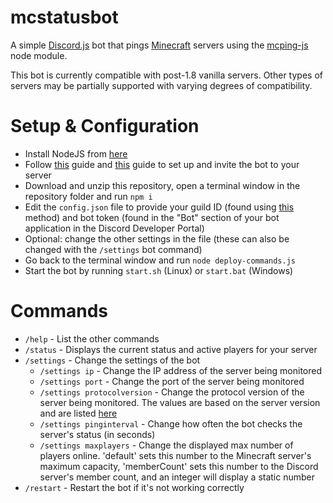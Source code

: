 # mcstatusbot
A simple [Discord.js](https://www.npmjs.com/package/discord.js) bot that pings [Minecraft](https://minecraft.gamepedia.com) servers using the [mcping-js](https://www.npmjs.com/package/mcping-js) node module.

This bot is currently compatible with post-1.8 vanilla servers. Other types of servers may be partially supported with varying degrees of compatibility.

# Setup & Configuration
- Install NodeJS from [here](https://nodejs.org/en/download/)
- Follow [this](https://discordjs.guide/preparations/setting-up-a-bot-application.html) guide and [this](https://discordjs.guide/preparations/adding-your-bot-to-servers.html) guide to set up and invite the bot to your server
- Download and unzip this repository, open a terminal window in the repository folder and run `npm i`
- Edit the `config.json` file to provide your guild ID (found using [this](https://support.discord.com/hc/en-us/articles/206346498-Where-can-I-find-my-User-Server-Message-ID-) method) and bot token (found in the "Bot" section of your bot application in the Discord Developer Portal)
- Optional: change the other settings in the file (these can also be changed with the `/settings` bot command)
- Go back to the terminal window and run `node deploy-commands.js`
- Start the bot by running `start.sh` (Linux) or `start.bat` (Windows)

# Commands
- `/help` - List the other commands
- `/status` - Displays the current status and active players for your server
- `/settings` - Change the settings of the bot
    - `/settings ip` - Change the IP address of the server being monitored
    - `/settings port` - Change the port of the server being monitored
    - `/settings protocolversion` - Change the protocol version of the server being monitored. The values are based on the server version and are listed [here](https://wiki.vg/Protocol_version_numbers)
    - `/settings pinginterval` - Change how often the bot checks the server's status (in seconds)
    - `/settings maxplayers` - Change the displayed max number of players online. 'default' sets this number to the Minecraft server's maximum capacity, 'memberCount' sets this number to the Discord server's member count, and an integer will display a static number
- `/restart` - Restart the bot if it's not working correctly